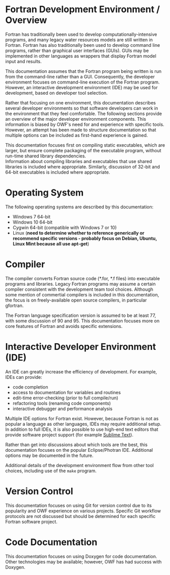 # Fortran Development Environment / Overview

Fortran has traditionally been used to develop computationally-intensive programs,
and many legacy water resources models are still written in Fortran.
Fortran has also traditionally been used to develop command line programs, rather than graphical user interfaces (GUIs).
GUIs may be implemented in other languages as wrappers that display Fortran model input and results.

This documentation assumes that the Fortran program being written is run from the command-line rather than a GUI.
Consequently, the developer environment focuses on command-line execution of the Fortran program.
However, an interactive development environment (IDE) may be used for development, based on developer tool selection.

Rather that focusing on one environment, this documentation describes several developer environments
so that software developers can work in the environment that they feel comfortable.
The following sections provide an overview of the major developer environment components.
This information is biased by OWF's need for and experience with specific tools.
However, an attempt has been made to structure documentation so that multiple options can be included as first-hand experience is gained.

This documentation focuses first on compiling static executables, which are larger, but ensure complete packaging of the executable program,
without run-time shared library dependencies.  
Information about compiling libraries and executables that use shared libraries is included where appropriate.
Similarly, discussion of 32-bit and 64-bit executables is included where appropriate.

# Operating System

The following operating systems are described by this documentation:

* Windows 7 64-bit
* Windows 10 64-bit
* Cygwin 64-bit (compatible with Windows 7 or 10)
* Linux (**need to determine whether to reference generically or recommend specific versions - probably focus on Debian, Ubuntu, Linux Mint because all use apt-get**)

# Compiler

The compiler converts Fortran source code (\*.for, \*.f files) into executable programs and libraries.
Legacy Fortran programs may assume a certain compiler consistent with the development team tool choices.
Although some mention of commertial compilers is included in this documentation,
the focus is on freely-available open source compilers, in particular gfortran.

The Fortran language specification version is assumed to be at least 77, with some discussion of 90 and 95.
This documentation focuses more on core features of Fortran and avoids specific extensions.

# Interactive Developer Environment (IDE)

An IDE can greatly increase the efficiency of development.
For example, IDEs can provide:

* code completion
* access to documentation for variables and routines
* edit-time error-checking (prior to full compile/run)
* refactoring tools (renaming code components)
* interactive debugger and performance analysis

Multiple IDE options for Fortran exist.
However, because Fortran is not as popular a language as other languages, IDEs may require additional setup.
In addition to full IDEs, it is also possible to use high-end text editors that provide software project support (for example [Sublime Text](https://www.sublimetext.com)).

Rather than get into discussions about which tools are the best,
this documentation focuses on the popular Eclipse/Photran IDE.
Additional options may be documented in the future.

Additional details of the development environment flow from other tool choices, including use of the `make` program.

# Version Control

This documentation focuses on using Git for version control due to its popularity and OWF experience on various projects.
Specific Git workflow protocols are not discussed but should be determined for each specific Fortran software project.

# Code Documentation

This documentation focuses on using Doxygen for code documentation.
Other technologies may be available; however, OWF has had success with Doxygen.
